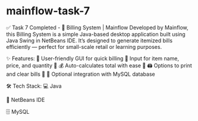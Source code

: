 # mainflow-task-7
✅ Task 7 Completed - 🧾 Billing System | Mainflow
Developed by Mainflow, this Billing System is a simple Java-based desktop application built using Java Swing in NetBeans IDE. It’s designed to generate itemized bills efficiently — perfect for small-scale retail or learning purposes.

✨ Features:
🔹 User-friendly GUI for quick billing
🔹 Input for item name, price, and quantity
🔹 💰 Auto-calculates total with ease
🔹 🖨️ Options to print and clear bills
🔹 🔗 Optional integration with MySQL database

🛠️ Tech Stack:
💻 Java

🧠 NetBeans IDE

🗄️ MySQL

